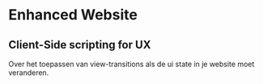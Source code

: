 # Enhanced Website

## Client-Side scripting for UX
Over het toepassen van view-transitions als de ui state in je website moet veranderen.